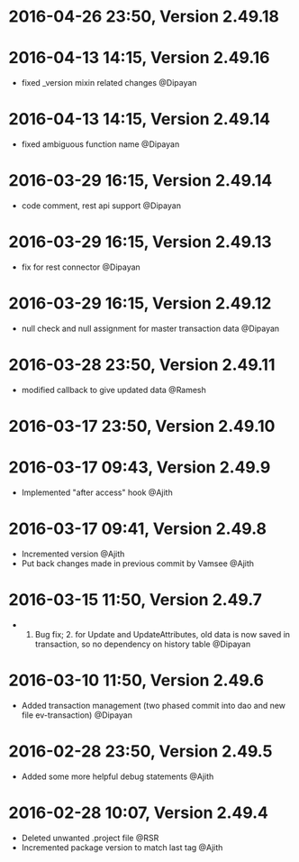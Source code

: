 2016-04-26 23:50, Version 2.49.18
===========================


2016-04-13 14:15, Version 2.49.16
==================================
 * fixed _version mixin related changes  @Dipayan

2016-04-13 14:15, Version 2.49.14
==================================
 * fixed ambiguous function name  @Dipayan

2016-03-29 16:15, Version 2.49.14
==================================
 * code comment, rest api support @Dipayan


2016-03-29 16:15, Version 2.49.13
==================================
 * fix for rest connector @Dipayan

2016-03-29 16:15, Version 2.49.12
==================================
 * null check and null assignment for master transaction data @Dipayan

2016-03-28 23:50, Version 2.49.11
===========================
 * modified callback to give updated data @Ramesh


2016-03-17 23:50, Version 2.49.10
===========================


2016-03-17 09:43, Version 2.49.9
===========================
 * Implemented "after access" hook @Ajith


2016-03-17 09:41, Version 2.49.8
===========================
 * Incremented version @Ajith
 * Put back changes made in previous commit by Vamsee @Ajith


2016-03-15 11:50, Version 2.49.7
==================================
 * 1. Bug fix; 2. for Update and UpdateAttributes, old data is now saved in transaction, so no dependency on history table @Dipayan

2016-03-10 11:50, Version 2.49.6
==================================
 * Added transaction management (two phased commit into dao and new file ev-transaction) @Dipayan

2016-02-28 23:50, Version 2.49.5
===========================
 * Added some more helpful debug statements @Ajith


2016-02-28 10:07, Version 2.49.4
===========================
 * Deleted unwanted .project file @RSR
 * Incremented package version to match last tag @Ajith


